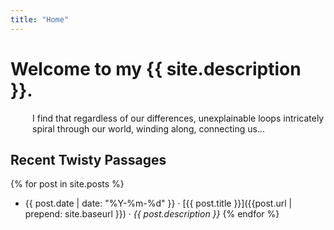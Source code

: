 ```yaml
---
title: "Home"
---
```


# Welcome to my {{ site.description }}.

 <p style="padding-left:35px;"> I find that regardless of our differences, unexplainable loops intricately spiral through our world, winding along, connecting us... </p>

<!---
{% for post in site.posts %}
  <h1 class="w3-text-pink"><a href="{{post.url | prepend: site.baseurl }}">{{ post.title }}</a></h1>
  <h4 class="w3-text-gray">{{ post.date  | date: "%Y-%m-%d" }}</h4>
  <h5>{{ post.description }}</h5>
  &ordm;
{% endfor %}
--->

## Recent Twisty Passages

{% for post in site.posts %}
* {{ post.date  | date: "%Y-%m-%d" }} &middot; [{{ post.title }}]({{post.url | prepend: site.baseurl }}) &middot; _{{ post.description }}_
{% endfor %}
